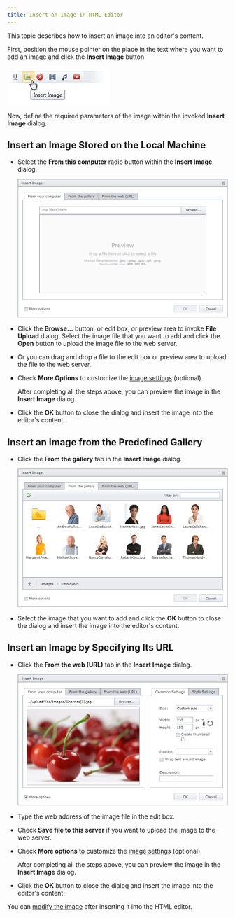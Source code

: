 ```yaml
---
title: Insert an Image in HTML Editor
---
```

This topic describes how to insert an image into an editor's content.

First, position the mouse pointer on the place in the text where you want to add an image and click the **Insert Image** button.

![ASPxHtmlEditor-Image-Insert](../../../images/Img7382.png)

Now, define the required parameters of the image within the invoked **Insert Image** dialog.

## Insert an Image Stored on the Local Machine
* Select the **From this computer** radio button within the **Insert Image** dialog.
	
	![aspxhtmleditor-insertlocal](../../../images/Img7385.png)
* Click the **Browse...** button, or edit box, or preview area to invoke **File Upload** dialog. Select the image file that you want to add and click the **Open** button to upload the image file to the web server.
* Or you can drag and drop a file to the edit box or preview area to upload the file to the web server.
* Check **More Options** to customize the [image settings](../../../../interface-elements-for-web/articles/html-editor/working-with-images/image-settings.md) (optional).
	
	After completing all the steps above, you can preview the image in the **Insert Image** dialog.
* Click the **OK** button to close the dialog and insert the image into the editor's content.

## Insert an Image from the Predefined Gallery
* Click the **From the gallery** tab in the **Insert Image** dialog.
	
	![EUD_InsertImage_fromGallery](../../../images/Img25641.png)
* Select the image that you want to add and click the **OK** button to close the dialog and insert the image into the editor's content.

## Insert an Image by Specifying Its URL
* Click the **From the web (URL)** tab in the **Insert Image** dialog.
	
	![ASPxHtmlEditor-Insertdialog](../../../images/Img7384.png)
* Type the web address of the image file in the edit box.
* Check **Save file to this server** if you want to upload the image to the web server.
* Check **More options** to customize the [image settings](../../../../interface-elements-for-web/articles/html-editor/working-with-images/image-settings.md) (optional).
	
	After completing all the steps above, you can preview the image in the **Insert Image** dialog.
* Click the **OK** button to close the dialog and insert the image into the editor's content.

You can [modify the image](../../../../interface-elements-for-web/articles/html-editor/working-with-images/modify-an-image's-settings-in-html-editor.md) after inserting it into the HTML editor.